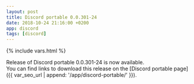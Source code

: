 ```yaml
---
layout: post
title: Discord portable 0.0.301-24
date: 2018-10-24 21:16:00 +0200
app: discord
tags: [discord]
---
```

{% include vars.html %}

Release of Discord portable 0.0.301-24 is now available.<br />
You can find links to download this release on the [Discord portable page]({{ var_seo_url | append: '/app/discord-portable/' }}).